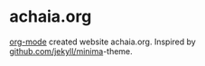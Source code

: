 # achaia.org
[org-mode](http://orgmode.org/) created website achaia.org. Inspired by [github.com/jekyll/minima](https://github.com/jekyll/minima)-theme.
